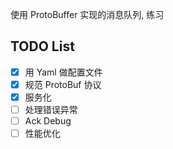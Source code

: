 使用 ProtoBuffer 实现的消息队列, 练习

## TODO List
- [x] 用 Yaml 做配置文件
- [x] 规范 ProtoBuf 协议
- [x] 服务化
- [ ] 处理错误异常
- [ ] Ack Debug
- [ ] 性能优化
